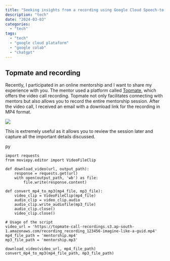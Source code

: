 ```yaml
---
title: "Seeking insights from a recording using Google Cloud Speech-to-text, Google Colab and ChatGPT"
description: "tech"
date: "2024-03-03"
categories:
  - "tech"
tags:
  - "tech"
  - "google cloud plataform"
  - "google colab"
  - "chatgpt"
---
```


## Topmate and recording

Recently, I participated in an online mentorship and I want to share my experience with you. The mentor used a platform called [Topmate](https://topmate.io/), which offers the video call recording.
Topmate not only facilitates connecting with mentors but also allows you to record the entire mentorship session. After the video call, I received an email with a download link for the recording in MP4 format.  

![](https://i.imgur.com/askRX9s.png)

This is extremely useful as it allows you to review the session later and capture all the important details discussed.


py
```
import requests
from moviepy.editor import VideoFileClip

def download_video(url, output_path):
    response = requests.get(url)
    with open(output_path, 'wb') as file:
        file.write(response.content)

def convert_mp4_to_mp3(mp4_file, mp3_file):
    video_clip = VideoFileClip(mp4_file)
    audio_clip = video_clip.audio
    audio_clip.write_audiofile(mp3_file)
    audio_clip.close()
    video_clip.close()

# Usage of the script
video_url = 'https://topmate-call-recordings.s3.ap-south-1.amazonaws.com/recording_recording_123456-imagine-like-a-guid.mp4'
mp4_file_path = 'mentorship.mp4'
mp3_file_path = 'mentorship.mp3'

download_video(video_url, mp4_file_path)
convert_mp4_to_mp3(mp4_file_path, mp3_file_path)
```
